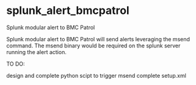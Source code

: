 # splunk_alert_bmcpatrol
Splunk modular alert to BMC Patrol

Splunk modular alert to BMC Patrol will send alerts leveraging the msend command. The msend binary would be required on the splunk server running the alert action. 

TO DO:

design and complete python scipt to trigger msend
complete setup.xml
